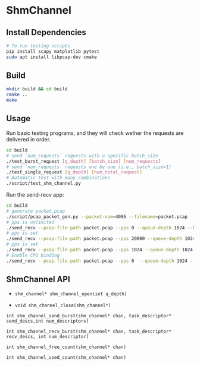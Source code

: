 # ShmChannel


## Install Dependencies

```bash
# To run testing scripts
pip install scapy matplotlib pytest
sudo apt install libpcap-dev cmake
```

## Build

```bash
mkdir build && cd build
cmake ..
make
```

## Usage

Run basic testing programs, and they will check wether the requests are delivered in order.

```bash
cd build
# send `num_requests` requests with a specific batch_size
./test_burst_request [q_depth] [batch_size] [num_requests]
# send `num_requests` requests one by one (i.e., batch_size=1)
./test_single_request [q_depth] [num_total_request]
# Automatic test with many combinations
./script/test_shm_channel.py
```


Run the send-recv app:
```bash
cd build
# generate packet.pcap 
./script/pcap_packet_gen.py --packet-num=4096 --filename=packet.pcap
# pps is unlimited
./send_recv --pcap-file-path packet.pcap --pps 0 --queue-depth 1024 --batch-size 32 --loop-time 1000
# pps is set
./send_recv --pcap-file-path packet.pcap --pps 20000 --queue-depth 1024 --batch-size 32 --loop-time 100
# pps is set
./send_recv --pcap-file-path packet.pcap --pps 1024 --queue-depth 1024 --batch-size 32 --loop-time 5
# Enable CPU binding
./send_recv --pcap-file-path packet.pcap --pps 0  --queue-depth 1024 --batch-size 32 --loop-time 100000 --sender-cpu 0 --recv-cpu 1 --enable-ip-rewrite 1
```


## ShmChannel API

+ `shm_channel* shm_channel_open(int q_depth)`

+ `void shm_channel_close(shm_channel*)`

`int shm_channel_send_burst(shm_channel* chan, task_descriptor* send_descs,int num_descriptors)`

`int shm_channel_recv_burst(shm_channel* chan, task_descriptor* recv_descs, int num_descriptor)`

`int shm_channel_free_count(shm_channel* chan)`

`int shm_channel_used_count(shm_channel* chan)`